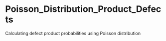 # Poisson_Distribution_Product_Defects
 Calculating defect product probabilities using Poisson distribution
